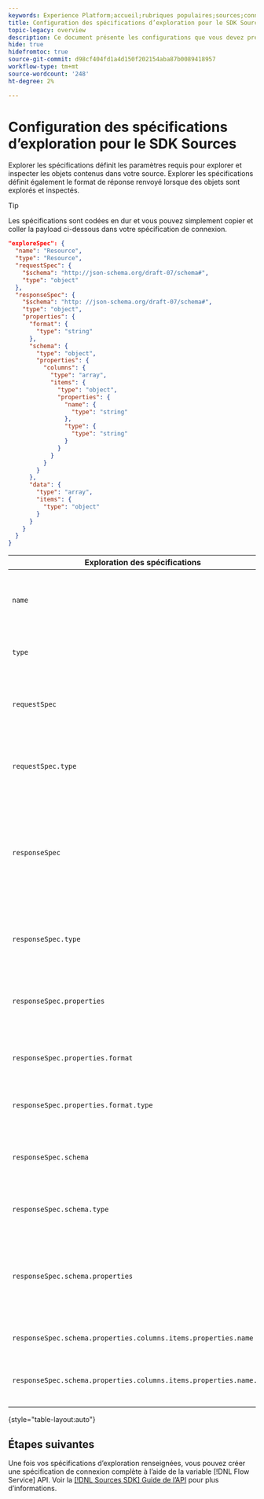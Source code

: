 ```yaml
---
keywords: Experience Platform;accueil;rubriques populaires;sources;connecteurs;connecteurs source;sdk sources;sdk;SDK
title: Configuration des spécifications d’exploration pour le SDK Sources
topic-legacy: overview
description: Ce document présente les configurations que vous devez préparer pour utiliser le SDK Sources.
hide: true
hidefromtoc: true
source-git-commit: d98cf404fd1a4d150f202154aba87b0089418957
workflow-type: tm+mt
source-wordcount: '248'
ht-degree: 2%

---
```



# Configuration des spécifications d’exploration pour le SDK Sources

Explorer les spécifications définit les paramètres requis pour explorer et inspecter les objets contenus dans votre source. Explorer les spécifications définit également le format de réponse renvoyé lorsque des objets sont explorés et inspectés.

>[!TIP]
>
>Les spécifications sont codées en dur et vous pouvez simplement copier et coller la payload ci-dessous dans votre spécification de connexion.

```json
"exploreSpec": {
  "name": "Resource",
  "type": "Resource",
  "requestSpec": {
    "$schema": "http://json-schema.org/draft-07/schema#",
    "type": "object"
  },
  "responseSpec": {
    "$schema": "http: //json-schema.org/draft-07/schema#",
    "type": "object",
    "properties": {
      "format": {
        "type": "string"
      },
      "schema": {
        "type": "object",
        "properties": {
          "columns": {
            "type": "array",
            "items": {
              "type": "object",
              "properties": {
                "name": {
                  "type": "string"
                },
                "type": {
                  "type": "string"
                }
              }
            }
          }
        }
      },
      "data": {
        "type": "array",
        "items": {
          "type": "object"
        }
      }
    }
  }
}
```

| Exploration des spécifications | Description | Exemple |
| --- | --- | --- |
| `name` | Définit le nom ou l’identifiant de la spécification d’exploration. | `Resource` |
| `type` | Définit le type de la spécification d’exploration. | `Resource` |
| `requestSpec` | Contient les paramètres requis pour explorer les objets dans la connexion. |
| `requestSpec.type` | Définit le type de données de la spécification de requête. | `object` |
| `responseSpec` | Contient les paramètres qui définissent le format du message de réponse renvoyé par rapport à un appel d’exploration. |
| `responseSpec.type` | Définit le type de données de la spécification de réponse. | `object` |
| `responseSpec.properties` | Contient des informations relatives au format du message de réponse. |
| `responseSpec.properties.format` | Définit la mise en forme du schéma de réponse. | `object` |
| `responseSpec.properties.format.type` | Définit le type de données des propriétés. | `string` |
| `responseSpec.schema` | Contient des informations relatives au formatage du schéma de réponse. |
| `responseSpec.schema.type` | Définit le type de données du schéma. | `object` |
| `responseSpec.schema.properties` | Contient des informations sur les colonnes, le type et les éléments contenus dans un schéma. |
| `responseSpec.schema.properties.columns.items.properties.name` | Affiche le nom du fichier. |
| `responseSpec.schema.properties.columns.items.properties.name.type` | Définit le type de données du nom de fichier. | `string` |

{style=&quot;table-layout:auto&quot;}

## Étapes suivantes

Une fois vos spécifications d’exploration renseignées, vous pouvez créer une spécification de connexion complète à l’aide de la variable [!DNL Flow Service] API. Voir la [[!DNL Sources SDK] Guide de l’API](../api/api-overview.md) pour plus d’informations.